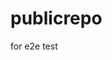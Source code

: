 # publicrepo
for e2e test



























































































































































































































































































































































































































































































































































































































































































































































































































































































































































































































































































































































